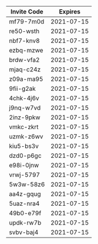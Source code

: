 | Invite Code | Expires |
|--|--|
|  mf79-7m0d   |   2021-07-15 |  
|  re50-wsth   |   2021-07-15 |  
|  nbf7-knv8   |   2021-07-15 |  
|  ezbq-mzwe   |   2021-07-15 |  
|  brdw-vfa2   |   2021-07-15 |  
|  mjaq-c24z   |   2021-07-15 |  
|  z09a-ma95   |   2021-07-15 |  
|  9fii-g2ak   |   2021-07-15 |  
|  4chk-4j6v   |   2021-07-15 |  
|  j9nq-w7vd   |   2021-07-15 |  
|  2inz-9pkw   |   2021-07-15 |  
|  vmkc-zkrt   |   2021-07-15 |  
|  uzmk-z6wv   |   2021-07-15 |  
|  kiu5-bs3v   |   2021-07-15 |  
|  dzd0-p6gc   |   2021-07-15 |  
|  e98i-0jnw   |   2021-07-15 |  
|  vrwj-5797   |   2021-07-15 |  
|  5w3w-58z6   |   2021-07-15 |  
|  aa4z-gqug   |   2021-07-15 |  
|  5uaz-nra4   |   2021-07-15 |  
|  49b0-e79f   |   2021-07-15 |  
|  updk-rw7b   |   2021-07-15 |  
|  svbv-baj4   |   2021-07-15 |  
